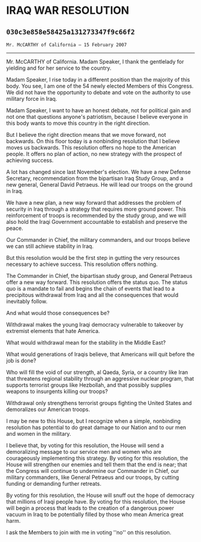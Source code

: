# IRAQ WAR RESOLUTION
## `030c3e858e58425a131273347f9c66f2`
`Mr. McCARTHY of California — 15 February 2007`

---


Mr. McCARTHY of California. Madam Speaker, I thank the gentlelady for 
yielding and for her service to the country.

Madam Speaker, I rise today in a different position than the majority 
of this body. You see, I am one of the 54 newly elected Members of this 
Congress. We did not have the opportunity to debate and vote on the 
authority to use military force in Iraq.

Madam Speaker, I want to have an honest debate, not for political 
gain and not one that questions anyone's patriotism, because I believe 
everyone in this body wants to move this country in the right 
direction.

But I believe the right direction means that we move forward, not 
backwards. On this floor today is a nonbinding resolution that I 
believe moves us backwards. This resolution offers no hope to the 
American people. It offers no plan of action, no new strategy with the 
prospect of achieving success.

A lot has changed since last November's election. We have a new 
Defense Secretary, recommendation from the bipartisan Iraq Study Group, 
and a new general, General David Petraeus. He will lead our troops on 
the ground in Iraq.

We have a new plan, a new way forward that addresses the problem of 
security in Iraq through a strategy that requires more ground power. 
This reinforcement of troops is recommended by the study group, and we 
will also hold the Iraqi Government accountable to establish and 
preserve the peace.

Our Commander in Chief, the military commanders, and our troops 
believe we can still achieve stability in Iraq.

But this resolution would be the first step in gutting the very 
resources necessary to achieve success. This resolution offers nothing.

The Commander in Chief, the bipartisan study group, and General 
Petraeus offer a new way forward. This resolution offers the status 
quo. The status quo is a mandate to fail and begins the chain of events 
that lead to a precipitous withdrawal from Iraq and all the 
consequences that would inevitably follow.

And what would those consequences be?

Withdrawal makes the young Iraqi democracy vulnerable to takeover by 
extremist elements that hate America.

What would withdrawal mean for the stability in the Middle East?

What would generations of Iraqis believe, that Americans will quit 
before the job is done?

Who will fill the void of our strength, al Qaeda, Syria, or a country 
like Iran that threatens regional stability through an aggressive 
nuclear program, that supports terrorist groups like Hezbollah, and 
that possibly supplies weapons to insurgents killing our troops?

Withdrawal only strengthens terrorist groups fighting the United 
States and demoralizes our American troops.

I may be new to this House, but I recognize when a simple, nonbinding 
resolution has potential to do great damage to our Nation and to our 
men and women in the military.

I believe that, by voting for this resolution, the House will send a 
demoralizing message to our service men and women who are courageously 
implementing this strategy. By voting for this resolution, the House 
will strengthen our enemies and tell them that the end is near; that 
the Congress will continue to undermine our Commander in Chief, our 
military commanders, like General Petraeus and our troops, by cutting 
funding or demanding further retreats.



By voting for this resolution, the House will snuff out the hope of 
democracy that millions of Iraqi people have. By voting for this 
resolution, the House will begin a process that leads to the creation 
of a dangerous power vacuum in Iraq to be potentially filled by those 
who mean America great harm.

I ask the Members to join with me in voting ''no'' on this 
resolution.